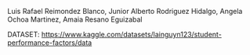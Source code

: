 Luis Rafael Reimondez Blanco, Junior Alberto Rodriguez Hidalgo, Angela Ochoa Martinez, Amaia Resano Eguizabal

DATASET: https://www.kaggle.com/datasets/lainguyn123/student-performance-factors/data

